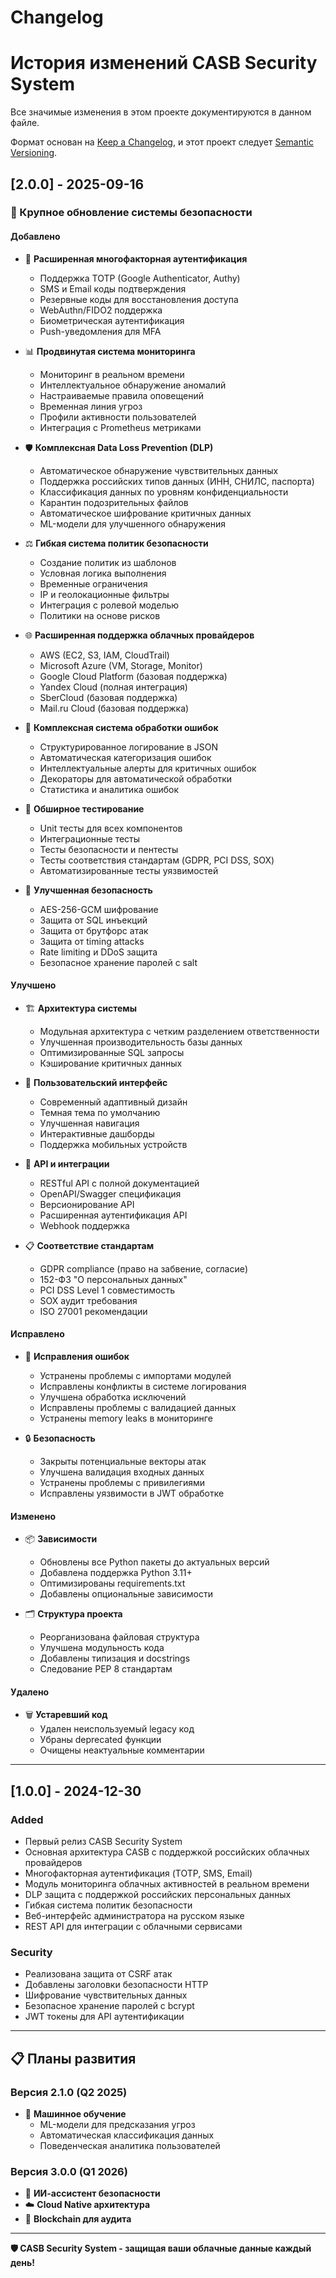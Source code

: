 # Changelog
# История изменений CASB Security System

Все значимые изменения в этом проекте документируются в данном файле.

Формат основан на [Keep a Changelog](https://keepachangelog.com/ru/1.0.0/),
и этот проект следует [Semantic Versioning](https://semver.org/spec/v2.0.0.html).

## [2.0.0] - 2025-09-16

### 🎉 Крупное обновление системы безопасности

#### Добавлено
- 🔐 **Расширенная многофакторная аутентификация**
  - Поддержка TOTP (Google Authenticator, Authy)
  - SMS и Email коды подтверждения
  - Резервные коды для восстановления доступа
  - WebAuthn/FIDO2 поддержка
  - Биометрическая аутентификация
  - Push-уведомления для MFA

- 📊 **Продвинутая система мониторинга**
  - Мониторинг в реальном времени
  - Интеллектуальное обнаружение аномалий
  - Настраиваемые правила оповещений
  - Временная линия угроз
  - Профили активности пользователей
  - Интеграция с Prometheus метриками

- 🛡️ **Комплексная Data Loss Prevention (DLP)**
  - Автоматическое обнаружение чувствительных данных
  - Поддержка российских типов данных (ИНН, СНИЛС, паспорта)
  - Классификация данных по уровням конфиденциальности
  - Карантин подозрительных файлов
  - Автоматическое шифрование критичных данных
  - ML-модели для улучшенного обнаружения

- ⚖️ **Гибкая система политик безопасности**
  - Создание политик из шаблонов
  - Условная логика выполнения
  - Временные ограничения
  - IP и геолокационные фильтры
  - Интеграция с ролевой моделью
  - Политики на основе рисков

- 🌐 **Расширенная поддержка облачных провайдеров**
  - AWS (EC2, S3, IAM, CloudTrail)
  - Microsoft Azure (VM, Storage, Monitor)
  - Google Cloud Platform (базовая поддержка)
  - Yandex Cloud (полная интеграция)
  - SberCloud (базовая поддержка)
  - Mail.ru Cloud (базовая поддержка)

- 🔧 **Комплексная система обработки ошибок**
  - Структурированное логирование в JSON
  - Автоматическая категоризация ошибок
  - Интеллектуальные алерты для критичных ошибок
  - Декораторы для автоматической обработки
  - Статистика и аналитика ошибок

- 🧪 **Обширное тестирование**
  - Unit тесты для всех компонентов
  - Интеграционные тесты
  - Тесты безопасности и пентесты
  - Тесты соответствия стандартам (GDPR, PCI DSS, SOX)
  - Автоматизированные тесты уязвимостей

- 🔐 **Улучшенная безопасность**
  - AES-256-GCM шифрование
  - Защита от SQL инъекций
  - Защита от брутфорс атак
  - Защита от timing attacks
  - Rate limiting и DDoS защита
  - Безопасное хранение паролей с salt

#### Улучшено
- 🏗️ **Архитектура системы**
  - Модульная архитектура с четким разделением ответственности
  - Улучшенная производительность базы данных
  - Оптимизированные SQL запросы
  - Кэширование критичных данных

- 📱 **Пользовательский интерфейс**
  - Современный адаптивный дизайн
  - Темная тема по умолчанию
  - Улучшенная навигация
  - Интерактивные дашборды
  - Поддержка мобильных устройств

- 🔧 **API и интеграции**
  - RESTful API с полной документацией
  - OpenAPI/Swagger спецификация
  - Версионирование API
  - Расширенная аутентификация API
  - Webhook поддержка

- 📋 **Соответствие стандартам**
  - GDPR compliance (право на забвение, согласие)
  - 152-ФЗ "О персональных данных"
  - PCI DSS Level 1 совместимость
  - SOX аудит требования
  - ISO 27001 рекомендации

#### Исправлено
- 🐛 **Исправления ошибок**
  - Устранены проблемы с импортами модулей
  - Исправлены конфликты в системе логирования
  - Улучшена обработка исключений
  - Исправлены проблемы с валидацией данных
  - Устранены memory leaks в мониторинге

- 🔒 **Безопасность**
  - Закрыты потенциальные векторы атак
  - Улучшена валидация входных данных
  - Устранены проблемы с привилегиями
  - Исправлены уязвимости в JWT обработке

#### Изменено
- 📦 **Зависимости**
  - Обновлены все Python пакеты до актуальных версий
  - Добавлена поддержка Python 3.11+
  - Оптимизированы requirements.txt
  - Добавлены опциональные зависимости

- 🗂️ **Структура проекта**
  - Реорганизована файловая структура
  - Улучшена модульность кода
  - Добавлены типизация и docstrings
  - Следование PEP 8 стандартам

#### Удалено
- 🗑️ **Устаревший код**
  - Удален неиспользуемый legacy код
  - Убраны deprecated функции
  - Очищены неактуальные комментарии

---

## [1.0.0] - 2024-12-30

### Added
- Первый релиз CASB Security System
- Основная архитектура CASB с поддержкой российских облачных провайдеров
- Многофакторная аутентификация (TOTP, SMS, Email)
- Модуль мониторинга облачных активностей в реальном времени
- DLP защита с поддержкой российских персональных данных
- Гибкая система политик безопасности
- Веб-интерфейс администратора на русском языке
- REST API для интеграции с облачными сервисами

### Security
- Реализована защита от CSRF атак
- Добавлены заголовки безопасности HTTP
- Шифрование чувствительных данных
- Безопасное хранение паролей с bcrypt
- JWT токены для API аутентификации

---

## 📋 Планы развития

### Версия 2.1.0 (Q2 2025)
- 🤖 **Машинное обучение**
  - ML-модели для предсказания угроз
  - Автоматическая классификация данных
  - Поведенческая аналитика пользователей

### Версия 3.0.0 (Q1 2026)
- 🧠 **ИИ-ассистент безопасности**
- ☁️ **Cloud Native архитектура**
- 🔗 **Blockchain для аудита**

---

**🛡️ CASB Security System - защищая ваши облачные данные каждый день!**